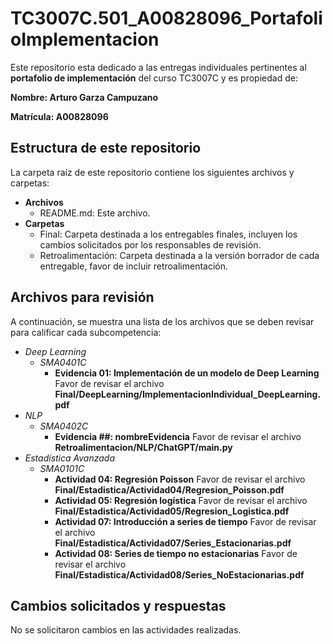 # TC3007C.501_A00828096_PortafolioImplementacion

Este repositorio esta dedicado a las entregas individuales pertinentes al **portafolio de implementación** del curso TC3007C y es propiedad de:

**Nombre: Arturo Garza Campuzano**

**Matrícula: A00828096**

## Estructura de este repositorio

La carpeta raíz de este repositorio contiene los siguientes archivos y carpetas:

- **Archivos**
  - README.md: Este archivo.
- **Carpetas**
  - Final: Carpeta destinada a los entregables finales, incluyen los cambios solicitados por los responsables de revisión.
  - Retroalimentación: Carpeta destinada a la versión borrador de cada entregable, favor de incluir retroalimentación.

## Archivos para revisión

A continuación, se muestra una lista de los archivos que se deben revisar para calificar cada subcompetencia:

- *Deep Learning*
  - *SMA0401C*
    - **Evidencia 01: Implementación de un modelo de Deep Learning** Favor de revisar el archivo **Final/DeepLearning/ImplementacionIndividual_DeepLearning.pdf**
- *NLP*
  - *SMA0402C*
    - **Evidencia ##: nombreEvidencia** Favor de revisar el archivo **Retroalimentacion/NLP/ChatGPT/main.py**
- *Estadística Avanzada*
  - *SMA0101C*
    - **Actividad 04: Regresión Poisson** Favor de revisar el archivo **Final/Estadistica/Actividad04/Regresion_Poisson.pdf**
    - **Actividad 05: Regresión logística** Favor de revisar el archivo **Final/Estadistica/Actividad05/Regresion_Logistica.pdf**
    - **Actividad 07: Introducción a series de tiempo** Favor de revisar el archivo **Final/Estadistica/Actividad07/Series_Estacionarias.pdf**
    - **Actividad 08: Series de tiempo no estacionarias** Favor de revisar el archivo **Final/Estadistica/Actividad08/Series_NoEstacionarias.pdf**

## Cambios solicitados y respuestas

No se solicitaron cambios en las actividades realizadas.

